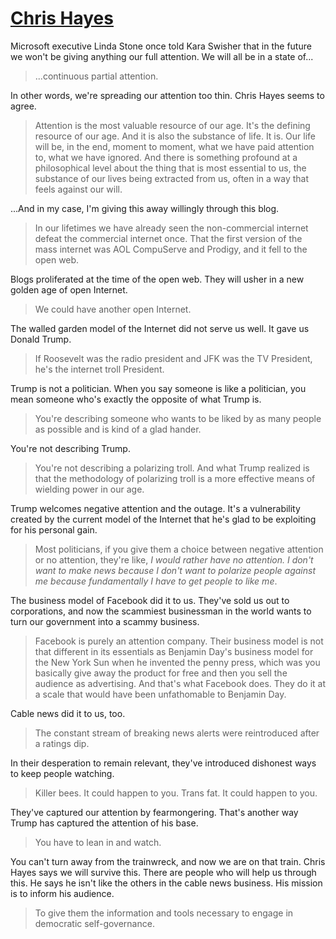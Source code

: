 # [Chris Hayes](https://s3.amazonaws.com/writecomments.com/transcripts/15886d39dc802cbebc33f59dcc5ceed4.csv)

Microsoft executive Linda Stone once told Kara Swisher that in the future we won't be giving anything our full attention. We will all be in a state of...

> ...continuous partial attention.

In other words, we're spreading our attention too thin. Chris Hayes seems to agree.

> Attention is the most valuable resource of our age. It's the defining resource of our age. And it is also the substance of life. It is. Our life will be, in the end, moment to moment, what we have paid attention to, what we have ignored. And there is something profound at a philosophical level about the thing that is most essential to us, the substance of our lives being extracted from us, often in a way that feels against our will.

...And in my case, I'm giving this away willingly through this blog.

> In our lifetimes we have already seen the non-commercial internet defeat the commercial internet once. That the first version of the mass internet was AOL CompuServe and Prodigy, and it fell to the open web.

Blogs proliferated at the time of the open web. They will usher in a new golden age of open Internet.

> We could have another open Internet.

The walled garden model of the Internet did not serve us well. It gave us Donald Trump.

> If Roosevelt was the radio president and JFK was the TV President, he's the internet troll President.

Trump is not a politician. When you say someone is like a politician, you mean someone who's exactly the opposite of what Trump is.

> You're describing someone who wants to be liked by as many people as possible and is kind of a glad hander.

You're not describing Trump.

> You're not describing a polarizing troll. And what Trump realized is that the methodology of polarizing troll is a more effective means of wielding power in our age.

Trump welcomes negative attention and the outage. It's a vulnerability created by the current model of the Internet that he's glad to be exploiting for his personal gain.

> Most politicians, if you give them a choice between negative attention or no attention, they're like, _I would rather have no attention. I don't want to make news because I don't want to polarize people against me because fundamentally I have to get people to like me_.

The business model of Facebook did it to us. They've sold us out to corporations, and now the scammiest businessman in the world wants to turn our government into a scammy business.

> Facebook is purely an attention company. Their business model is not that different in its essentials as Benjamin Day's business model for the New York Sun when he invented the penny press, which was you basically give away the product for free and then you sell the audience as advertising. And that's what Facebook does. They do it at a scale that would have been unfathomable to Benjamin Day.

Cable news did it to us, too.

> The constant stream of breaking news alerts were reintroduced after a ratings dip.

In their desperation to remain relevant, they've introduced dishonest ways to keep people watching.

> Killer bees. It could happen to you. Trans fat. It could happen to you.

They've captured our attention by fearmongering. That's another way Trump has captured the attention of his base. 

> You have to lean in and watch.

You can't turn away from the trainwreck, and now we are on that train. Chris Hayes says we will survive this. There are people who will help us through this. He says he isn't like the others in the cable news business. His mission is to inform his audience.

> To give them the information and tools necessary to engage in democratic self-governance.
